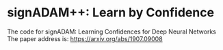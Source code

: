 # signADAM++: Learn by Confidence
The code for signADAM: Learning Confidences for Deep Neural Networks <br>
The paper address is: https://arxiv.org/abs/1907.09008
